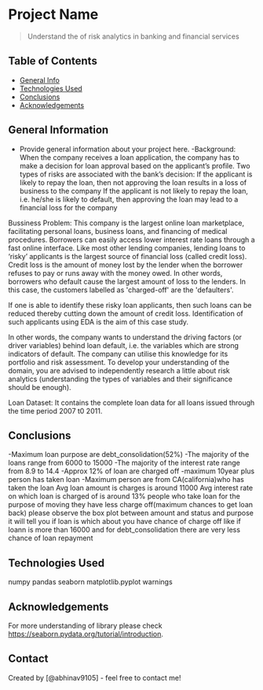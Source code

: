 # Project Name
> Understand the of risk analytics in banking and financial services 


## Table of Contents
* [General Info](#general-information)
* [Technologies Used](#technologies-used)
* [Conclusions](#conclusions)
* [Acknowledgements](#acknowledgements)

<!-- You can include any other section that is pertinent to your problem -->

## General Information
- Provide general information about your project here.
-Background: 
 When the company receives a loan application, the company has to make a decision for loan approval based on the applicant’s profile. Two types of risks are associated with the bank’s decision:
If the applicant is likely to repay the loan, then not approving the loan results in a loss of business to the company
If the applicant is not likely to repay the loan, i.e. he/she is likely to default, then approving the loan may lead to a financial loss for the company 


Bussiness Problem:
This company is the largest online loan marketplace, facilitating personal loans, business loans, and financing of medical procedures. Borrowers can easily access lower interest rate loans through a fast online interface. 
Like most other lending companies, lending loans to ‘risky’ applicants is the largest source of financial loss (called credit loss). Credit loss is the amount of money lost by the lender when the borrower refuses to pay or runs away with the money owed. In other words, borrowers who default cause the largest amount of loss to the lenders. In this case, the customers labelled as 'charged-off' are the 'defaulters'. 

If one is able to identify these risky loan applicants, then such loans can be reduced thereby cutting down the amount of credit loss. Identification of such applicants using EDA is the aim of this case study.

In other words, the company wants to understand the driving factors (or driver variables) behind loan default, i.e. the variables which are strong indicators of default.  The company can utilise this knowledge for its portfolio and risk assessment. 
To develop your understanding of the domain, you are advised to independently research a little about risk analytics (understanding the types of variables and their significance should be enough).
 

Loan Dataset: It contains the complete loan data for all loans issued through the time period 2007 t0 2011.

<!-- You don't have to answer all the questions - just the ones relevant to your project. -->

## Conclusions
-Maximum loan purpose are debt_consolidation(52%)
-The majority of the loans range from 6000 to 15000
-The majority of the interest rate range from 8.9 to 14.4
-Approx 12% of loan are charged off
-maximum 10year plus person has taken loan
-Maximum person are from CA(california)who has taken the loan
Avg loan amount is charges is around 11000
Avg interest rate on which loan is charged of is around 13%
people who take loan for the purpose of moving they have less charge off(maximum chances to get loan back)
please observe the box plot between amount and status and purpose
it will tell you if loan is which about you have chance of charge off like if loann is more than 16000 and for debt_consolidation there are very less chance of loan repayment


<!-- You don't have to answer all the questions - just the ones relevant to your project. -->


## Technologies Used
numpy
pandas
seaborn
matplotlib.pyplot
warnings


## Acknowledgements
For more understanding of library please check https://seaborn.pydata.org/tutorial/introduction.


## Contact
Created by [@abhinav9105] - feel free to contact me!


